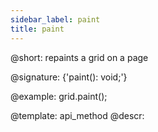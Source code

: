 ```yaml
---
sidebar_label: paint
title: paint
---          
```


@short: repaints a grid on a page

@signature: {'paint(): void;'}

@example:
grid.paint();

@template: api_method
@descr:


